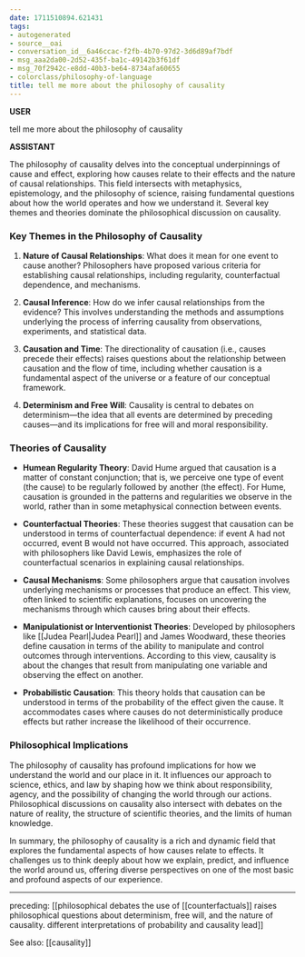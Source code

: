 ```yaml
---
date: 1711510894.621431
tags:
- autogenerated
- source__oai
- conversation_id__6a46ccac-f2fb-4b70-97d2-3d6d89af7bdf
- msg_aaa2da00-2d52-435f-ba1c-49142b3f61df
- msg_70f2942c-e8dd-40b3-be64-8734afa60655
- colorclass/philosophy-of-language
title: tell me more about the philosophy of causality
---
```


**USER**

tell me more about the philosophy of causality


**ASSISTANT**

The philosophy of causality delves into the conceptual underpinnings of cause and effect, exploring how causes relate to their effects and the nature of causal relationships. This field intersects with metaphysics, epistemology, and the philosophy of science, raising fundamental questions about how the world operates and how we understand it. Several key themes and theories dominate the philosophical discussion on causality.

### Key Themes in the Philosophy of Causality

1. **Nature of Causal Relationships**: What does it mean for one event to cause another? Philosophers have proposed various criteria for establishing causal relationships, including regularity, counterfactual dependence, and mechanisms.

2. **Causal Inference**: How do we infer causal relationships from the evidence? This involves understanding the methods and assumptions underlying the process of inferring causality from observations, experiments, and statistical data.

3. **Causation and Time**: The directionality of causation (i.e., causes precede their effects) raises questions about the relationship between causation and the flow of time, including whether causation is a fundamental aspect of the universe or a feature of our conceptual framework.

4. **Determinism and Free Will**: Causality is central to debates on determinism—the idea that all events are determined by preceding causes—and its implications for free will and moral responsibility.

### Theories of Causality

- **Humean Regularity Theory**: David Hume argued that causation is a matter of constant conjunction; that is, we perceive one type of event (the cause) to be regularly followed by another (the effect). For Hume, causation is grounded in the patterns and regularities we observe in the world, rather than in some metaphysical connection between events.

- **Counterfactual Theories**: These theories suggest that causation can be understood in terms of counterfactual dependence: if event A had not occurred, event B would not have occurred. This approach, associated with philosophers like David Lewis, emphasizes the role of counterfactual scenarios in explaining causal relationships.

- **Causal Mechanisms**: Some philosophers argue that causation involves underlying mechanisms or processes that produce an effect. This view, often linked to scientific explanations, focuses on uncovering the mechanisms through which causes bring about their effects.

- **Manipulationist or Interventionist Theories**: Developed by philosophers like [[Judea Pearl|Judea Pearl]] and James Woodward, these theories define causation in terms of the ability to manipulate and control outcomes through interventions. According to this view, causality is about the changes that result from manipulating one variable and observing the effect on another.

- **Probabilistic Causation**: This theory holds that causation can be understood in terms of the probability of the effect given the cause. It accommodates cases where causes do not deterministically produce effects but rather increase the likelihood of their occurrence.

### Philosophical Implications

The philosophy of causality has profound implications for how we understand the world and our place in it. It influences our approach to science, ethics, and law by shaping how we think about responsibility, agency, and the possibility of changing the world through our actions. Philosophical discussions on causality also intersect with debates on the nature of reality, the structure of scientific theories, and the limits of human knowledge.

In summary, the philosophy of causality is a rich and dynamic field that explores the fundamental aspects of how causes relate to effects. It challenges us to think deeply about how we explain, predict, and influence the world around us, offering diverse perspectives on one of the most basic and profound aspects of our experience.


---

preceding: [[philosophical debates the use of [[counterfactuals]] raises philosophical questions about determinism, free will, and the nature of causality. different interpretations of probability and causality lead]]

See also: [[causality]]